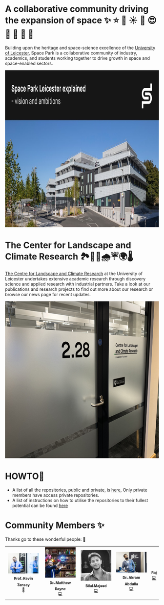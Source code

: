 # A collaborative community driving the expansion of space ✨ ⭐ 💙 ☀️ 🚀 😍 🔫 🤖 🌟 🌌

Building upon the heritage and space-science excellence of the [University of Leicester](https://www.space-park.co.uk/about/university-of-leicester/), Space Park is a collaborative community of industry, academics, and students working together to drive growth in space and space-enabled sectors.

[<img alt="Watch the Video" width="800px" height="512px" src="/images/spl.jpg" />](https://www.youtube.com/watch?v=Qu7MY2_Xf6Q)

# The Center for Landscape and Climate Research 🏞️🌆🍃🌧☔🌍🌡️

[The Centre for Landscape and Climate Research](https://le.ac.uk/clcr) at the University of Leicester undertakes extensive academic research through discovery science and applied research with industrial partners. Take a look at our publications and research projects to find out more about our research or browse our news page for recent updates.

<img alt="CLCR" width="800px" height="512px" src="/images/clcr_lab.png" />

# HOWTO🤔
* A list of all the repositories, public and private, is [here](https://github.com/orgs/SpaceParkLeicester/repositories), Only private members have access private repositories.
* A list of instructions on how to utilise the repositories to their fullest potential can be found [here](https://github.com/SpaceParkLeicester/.github/tree/main/docs)

# Community Members ✨

Thanks go to these wonderful people: 🤝

<table>
  <tbody>
    <tr>
      <td align="center"><a href="https://www.linkedin.com/in/kevin-tansey/"><img src="https://github.com/SpaceParkLeicester/.github/blob/main/images/kt.png" width="100px;" alt=""/><br /><sub><b>Prof. Kevin Tansey</b></sub></a><br /><a href="#projectManagement-Kevin" title="Project Management">📆</a></td>
      <td align="center"><a href="https://github.com/Matthew-J-Payne"><img src="https://github.com/SpaceParkLeicester/.github/blob/main/images/mp.jpeg" width="100px;" alt=""/><br /><sub><b>Dr. Matthew Payne</b></sub></a><br /><a title="Code">💻</a></td>
      <td align="center"><a href="https://www.linkedin.com/in/bilalmajeeduk/"><img src="https://github.com/SpaceParkLeicester/.github/blob/main/images/bm.jpeg" width="100px;" alt=""/><br /><sub><b>Bilal Majeed</b></sub></a><br /><a title="Code">💻</a></td>
      <td align="center"><a href="https://www.linkedin.com/in/dr-akram-a-826504229/"><img src="https://github.com/SpaceParkLeicester/.github/blob/main/images/aa.png" width="100px;" alt=""/><br /><sub><b>Dr. Akram Abdulla</b></sub></a><br /><a title="Code">💻</a></td>      
      <td align="center"><a href="https://github.com/vrym2"><img src="https://avatars.githubusercontent.com/u/93340339?v=4?s=100" width="100px;" alt=""/><br /><sub><b>Raj</b></sub></a><br /><a href="https://github.com/SpaceParkLeicester/Planet/commits?author=vrym2" title="Code">💻</a></td>
    </tr>
  </tbody>
</table>
